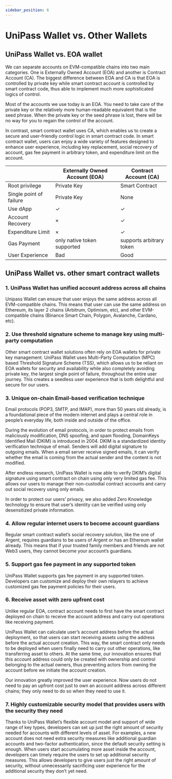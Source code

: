 ```yaml
---
sidebar_position: 6
---
```


# UniPass Wallet vs. Other Wallets

## UniPass Wallet vs. EOA wallet

We can separate accounts on EVM-compatible chains into two main categories. One is Externally Owned Account (EOA) and another is Contract Account (CA). The biggest difference between EOA and CA is that EOA is controlled by private key while smart contract account is controlled by smart contract code, thus able to implement much more sophisticated logics of control.

Most of the accounts we use today is an EOA. You need to take care of the private key or the relatively more human-readable equivalent that is the seed phrase. When the private key or the seed phrase is lost, there will be no way for you to regain the control of the account.

In contrast, smart contract wallet uses CA, which enables us to create a secure and user-friendly control logic in smart contract code. In smart contract wallet, users can enjoy a wide variety of features designed to enhance user experience, including key replacement, social recovery of account, gas fee payment in arbitrary token, and expenditure limit on the account.

|  | Externally Owned Account (EOA) | Contract Account (CA) |
| --- | --- | --- |
| Root privilege | Private Key | Smart Contract |
| Single point of failure | Private Key | None |
| Use dApp | ✓ | ✓ |
| Account Recovery | × | ✓ |
| Expenditure Limit | × | ✓ |
| Gas Payment | only native token supported | supports arbitrary token |
| User Experience | Bad | Good |

## UniPass Wallet vs. other smart contract wallets

### 1. UniPass Wallet has unified account address across all chains

Unipass Wallet can ensure that user enjoys the same address across all EVM-compatible chains. This means that user can use the same address on Ethereum, its layer 2 chains (Arbitrum, Optimism, etc), and other EVM-compatible chains (Binance Smart Chain, Polygon, Avalanche, Cardano, etc).

### 2. Use threshold signature scheme to manage key using multi-party computation

Other smart contract wallet solutions often rely on EOA wallets for private key management. UniPass Wallet uses Multi-Party Computation (MPC) based Threshold Signature Scheme (TSS), which allows us to be reliant on EOA wallets for security and availability while also completely avoiding private key, the largest single point of failure, throughout the entire user journey. This creates a seedless user experience that is both delightful and secure for our users.

### 3. Unique on-chain Email-based verification technique

Email protocols (POP3, SMTP, and IMAP), more than 50 years old already, is a foundational piece of the modern internet and plays a central role in people’s everyday life, both inside and outside of the office.

During the evolution of email protocols, in order to protect emails from  maliciously modification, DNS spoofing, and spam flooding, DomainKeys Identified Mail (DKIM) is introduced in 2004. DKIM is a standardized identity verification technique of email. Senders will add digital signature to outgoing emails. When a email server receive signed emails, it can verify whether the email is coming from the actual sender and the content is not modified.

After endless research, UniPass Wallet is now able to verify DKIM’s digital signature using smart contract on chain using only very limited gas fee. This allows our users to manage their non-custodial contract accounts and carry out social recovery using only emails.

In order to protect our users’ privacy, we also added Zero Knowledge technology to ensure that user’s identity can be verified using only desensitized private information.

### 4. Allow regular internet users to become account guardians

Regular smart contract wallet’s social recovery solution, like the one of Argent, requires guardians to be users of Argent or has an Ethereum wallet already. This means that if your trusted family members and friends are not Web3 users, they cannot become your account’s guardians.

### 5. Support gas fee payment in any supported token

UniPass Wallet supports gas fee payment in any supported token. Developers can customize and deploy their own relayers to achieve customized gas fee payment policies for their users.

### 6. Receive asset with zero upfront cost

Unlike regular EOA, contract account needs to first have the smart contract deployed on chain to receive the account address and carry out operations like receiving payment.

UniPass Wallet can calculate user’s account address before the actual deployment, so that users can start receiving assets using the address before the actual account creation. This way, the smart contract only needs to be deployed when users finally need to carry out other operations, like transferring asset to others. At the same time, our innovation ensures that this account address could only be created with ownership and control belonging to the actual owners, thus preventing actors from owning the account before we initiate the account creation.

Our innovation greatly improved the user experience. Now users do not need to pay an upfront cost just to own an account address across different chains; they only need to do so when they need to use it.

### 7. Highly customizable security model that provides users with the security they need

Thanks to UniPass Wallet’s flexible account model and support of wide range of key types, developers can set up just the right amount of security needed for accounts with different levels of asset. For examples, a new account does not need extra security measures like additional guardian accounts and two-factor authentication, since the default security setting is enough. When users start accumulating more asset inside the account, developers can timely require the users to set up additional security measures. This allows developers to give users just the right amount of security, without unnecessarily sacrificing user experience for the additional security they don’t yet need.